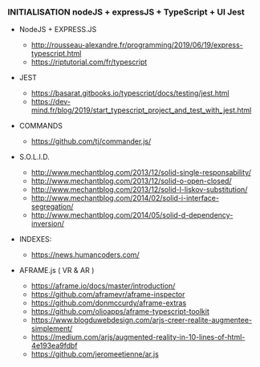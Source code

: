 ### INITIALISATION nodeJS + expressJS + TypeScript + UI Jest

 - NodeJS + EXPRESS.JS
    - http://rousseau-alexandre.fr/programming/2019/06/19/express-typescript.html
    - https://riptutorial.com/fr/typescript
    
 - JEST
    - https://basarat.gitbooks.io/typescript/docs/testing/jest.html
    - https://dev-mind.fr/blog/2019/start_typescript_project_and_test_with_jest.html
    
 - COMMANDS
    - https://github.com/tj/commander.js/

 - S.O.L.I.D.
    - http://www.mechantblog.com/2013/12/solid-single-responsability/
    - http://www.mechantblog.com/2013/12/solid-o-open-closed/
    - http://www.mechantblog.com/2013/12/solid-l-liskov-substitution/
    - http://www.mechantblog.com/2014/02/solid-i-interface-segregation/
    - http://www.mechantblog.com/2014/05/solid-d-dependency-inversion/
    
 - INDEXES:
    - https://news.humancoders.com/
    
 - AFRAME.js ( VR & AR )
    - https://aframe.io/docs/master/introduction/
    - https://github.com/aframevr/aframe-inspector
    - https://github.com/donmccurdy/aframe-extras
    - https://github.com/olioapps/aframe-typescript-toolkit
    - https://www.blogduwebdesign.com/arjs-creer-realite-augmentee-simplement/
    - https://medium.com/arjs/augmented-reality-in-10-lines-of-html-4e193ea9fdbf
    - https://github.com/jeromeetienne/ar.js